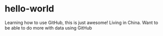 # hello-world
Learning how to use GitHub, this is just awesome! 
Living in China. Want to be able to do more with data using GitHub
